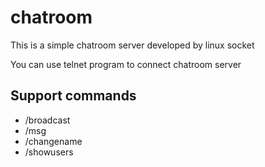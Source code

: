 # chatroom
This is a simple chatroom server developed by linux socket

You can use telnet program to connect chatroom server

## Support commands
* /broadcast
* /msg <user id> <msg>
* /changename <new name>
* /showusers
